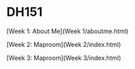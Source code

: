 # DH151 
[Week 1: About Me](Week 1/aboutme.html)

[Week 2: Maproom](Week 2/index.html)

[Week 3: Maproom](Week 3/index.html)
